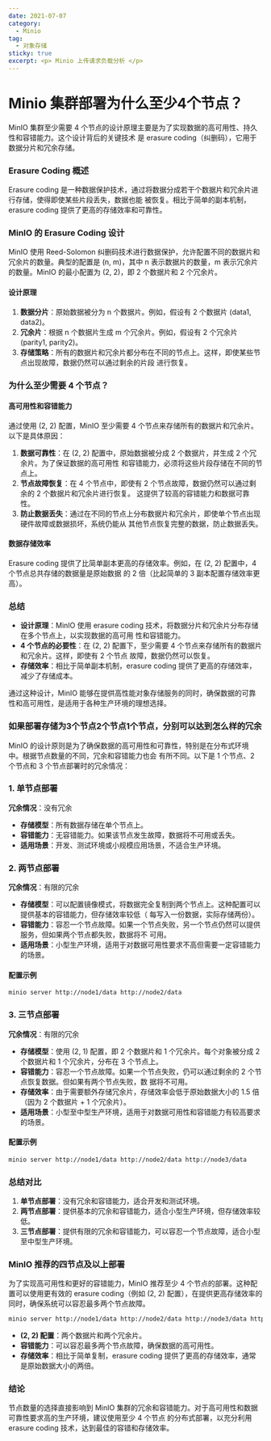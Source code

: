```yaml
---
date: 2021-07-07
category:
  - Minio 
tag:
  - 对象存储
sticky: true
excerpt: <p> Minio 上传请求负载分析 </p>
---
```

# Minio 集群部署为什么至少4个节点？
MinIO 集群至少需要 4 个节点的设计原理主要是为了实现数据的高可用性、持久性和容错能力。这个设计背后的关键技术
是 erasure coding（纠删码），它用于数据分片和冗余存储。

### Erasure Coding 概述

Erasure coding 是一种数据保护技术，通过将数据分成若干个数据片和冗余片进行存储，使得即使某些片段丢失，数据也能
被恢复。相比于简单的副本机制，erasure coding 提供了更高的存储效率和可靠性。

### MinIO 的 Erasure Coding 设计

MinIO 使用 Reed-Solomon 纠删码技术进行数据保护，允许配置不同的数据片和冗余片的数量。典型的配置是 (n, m)，其中 
n 表示数据片的数量，m 表示冗余片的数量。MinIO 的最小配置为 (2, 2)，即 2 个数据片和 2 个冗余片。

#### 设计原理

1. **数据分片**：原始数据被分为 n 个数据片。例如，假设有 2 个数据片 (data1, data2)。
2. **冗余片**：根据 n 个数据片生成 m 个冗余片。例如，假设有 2 个冗余片 (parity1, parity2)。
3. **存储策略**：所有的数据片和冗余片都分布在不同的节点上。这样，即使某些节点出现故障，数据仍然可以通过剩余的片段
进行恢复。

### 为什么至少需要 4 个节点？

#### 高可用性和容错能力

通过使用 (2, 2) 配置，MinIO 至少需要 4 个节点来存储所有的数据片和冗余片。以下是具体原因：

1. **数据可靠性**：在 (2, 2) 配置中，原始数据被分成 2 个数据片，并生成 2 个冗余片。为了保证数据的高可用性
和容错能力，必须将这些片段存储在不同的节点上。
2. **节点故障恢复**：在 4 个节点中，即使有 2 个节点故障，数据仍然可以通过剩余的 2 个数据片和冗余片进行恢复。
这提供了较高的容错能力和数据可靠性。
3. **防止数据丢失**：通过在不同的节点上分布数据片和冗余片，即使单个节点出现硬件故障或数据损坏，系统仍能从
其他节点恢复完整的数据，防止数据丢失。

#### 数据存储效率

Erasure coding 提供了比简单副本更高的存储效率。例如，在 (2, 2) 配置中，4 个节点总共存储的数据量是原始数据
的 2 倍（比起简单的 3 副本配置存储效率更高）。

### 总结

- **设计原理**：MinIO 使用 erasure coding 技术，将数据分片和冗余片分布存储在多个节点上，以实现数据的高可用
性和容错能力。
- **4 个节点的必要性**：在 (2, 2) 配置下，至少需要 4 个节点来存储所有的数据片和冗余片。这样，即使有 2 个节点
故障，数据仍然可以恢复。
- **存储效率**：相比于简单副本机制，erasure coding 提供了更高的存储效率，减少了存储成本。

通过这种设计，MinIO 能够在提供高性能对象存储服务的同时，确保数据的可靠性和高可用性，是适用于各种生产环境的理想选择。

### 如果部署存储为3个节点2个节点1个节点，分别可以达到怎么样的冗余

MinIO 的设计原则是为了确保数据的高可用性和可靠性，特别是在分布式环境中。根据节点数量的不同，冗余和容错能力也会
有所不同。以下是 1 个节点、2 个节点和 3 个节点部署时的冗余情况：

### 1. 单节点部署

**冗余情况**：没有冗余

- **存储模型**：所有数据存储在单个节点上。
- **容错能力**：无容错能力。如果该节点发生故障，数据将不可用或丢失。
- **适用场景**：开发、测试环境或小规模应用场景，不适合生产环境。

### 2. 两节点部署

**冗余情况**：有限的冗余

- **存储模型**：可以配置镜像模式，将数据完全复制到两个节点上。这种配置可以提供基本的容错能力，但存储效率较低（
每写入一份数据，实际存储两份）。
- **容错能力**：容忍一个节点故障。如果一个节点失败，另一个节点仍然可以提供服务，但如果两个节点都失败，数据将不
可用。
- **适用场景**：小型生产环境，适用于对数据可用性要求不高但需要一定容错能力的场景。

#### 配置示例

```bash
minio server http://node1/data http://node2/data
```

### 3. 三节点部署

**冗余情况**：有限的冗余

- **存储模型**：使用 (2, 1) 配置，即 2 个数据片和 1 个冗余片。每个对象被分成 2 个数据片和 1 个冗余片，分布在 
3 个节点上。
- **容错能力**：容忍一个节点故障。如果一个节点失败，仍可以通过剩余的 2 个节点恢复数据。但如果有两个节点失败，数
据将不可用。
- **存储效率**：由于需要额外存储冗余片，存储效率会低于原始数据大小的 1.5 倍（因为 2 个数据片 + 1 个冗余片）。
- **适用场景**：小型至中型生产环境，适用于对数据可用性和容错能力有较高要求的场景。

#### 配置示例

```bash
minio server http://node1/data http://node2/data http://node3/data
```

### 总结对比

1. **单节点部署**：没有冗余和容错能力，适合开发和测试环境。
2. **两节点部署**：提供基本的冗余和容错能力，适合小型生产环境，但存储效率较低。
3. **三节点部署**：提供有限的冗余和容错能力，可以容忍一个节点故障，适合小型至中型生产环境。

### MinIO 推荐的四节点及以上部署

为了实现高可用性和更好的容错能力，MinIO 推荐至少 4 个节点的部署。这种配置可以使用更有效的 erasure coding（例如
 (2, 2) 配置），在提供更高存储效率的同时，确保系统可以容忍最多两个节点故障。

```bash
minio server http://node1/data http://node2/data http://node3/data http://node4/data
```

- **(2, 2) 配置**：两个数据片和两个冗余片。
- **容错能力**：可以容忍最多两个节点故障，确保数据的高可用性。
- **存储效率**：相比于简单复制，erasure coding 提供了更高的存储效率，通常是原始数据大小的两倍。

### 结论

节点数量的选择直接影响到 MinIO 集群的冗余和容错能力。对于高可用性和数据可靠性要求高的生产环境，建议使用至少 4 个节点
的分布式部署，以充分利用 erasure coding 技术，达到最佳的容错和存储效率。